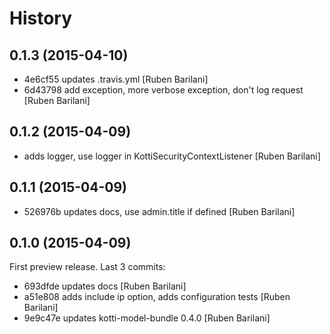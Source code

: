 History
=======

0.1.3 (2015-04-10)
------------------

- 4e6cf55 updates .travis.yml [Ruben Barilani]
- 6d43798 add exception, more verbose exception, don't log request [Ruben Barilani]


0.1.2 (2015-04-09)
------------------

- adds logger, use logger in KottiSecurityContextListener [Ruben Barilani]


0.1.1 (2015-04-09)
------------------

- 526976b updates docs, use admin.title if defined [Ruben Barilani]


0.1.0 (2015-04-09)
------------------

First preview release. Last 3 commits:

- 693dfde updates docs [Ruben Barilani]
- a51e808 adds include ip option, adds configuration tests [Ruben Barilani]
- 9e9c47e updates kotti-model-bundle 0.4.0 [Ruben Barilani]
